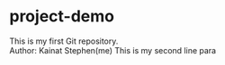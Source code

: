 # project-demo
This is my first Git repository.
<br>
Author: Kainat Stephen(me)
This is my second line para

